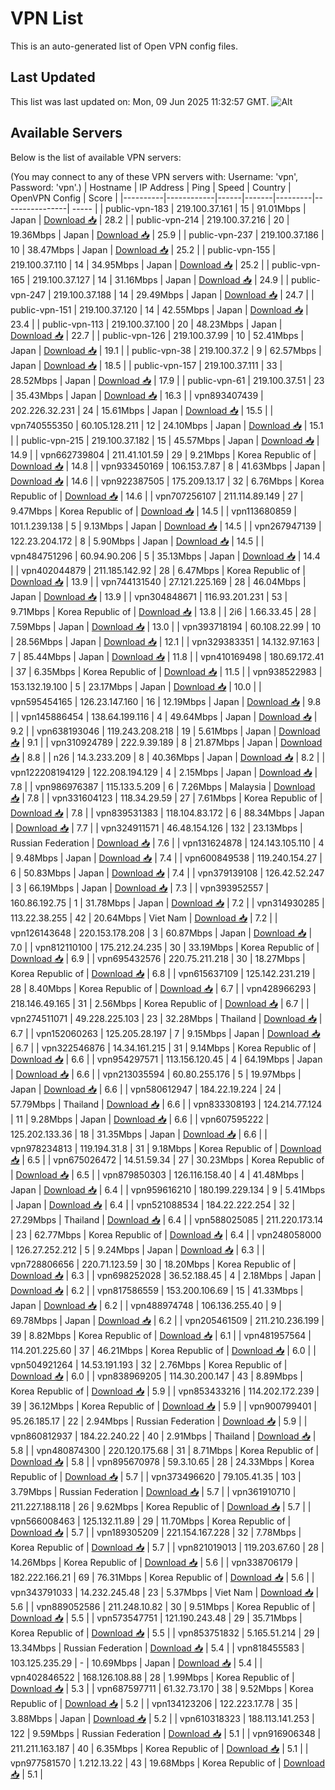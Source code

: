 # VPN List

This is an auto-generated list of Open VPN config files.

## Last Updated

This list was last updated on: Mon, 09 Jun 2025 11:32:57 GMT.
![Alt](https://repobeats.axiom.co/api/embed/186b98318ef1479477931607c1ad7d823f12451f.svg "Repobeats analytics image")

## Available Servers

Below is the list of available VPN servers:

(You may connect to any of these VPN servers with: Username: 'vpn', Password: 'vpn'.)
| Hostname | IP Address | Ping | Speed | Country | OpenVPN Config | Score |
|----------|------------|------|-------|---------|----------------| ----- |
| public-vpn-183 | 219.100.37.161 | 15 | 91.01Mbps | Japan | [Download 📥](./configs/server_0_JP.ovpn) | 28.2 |
| public-vpn-214 | 219.100.37.216 | 20 | 19.36Mbps | Japan | [Download 📥](./configs/server_1_JP.ovpn) | 25.9 |
| public-vpn-237 | 219.100.37.186 | 10 | 38.47Mbps | Japan | [Download 📥](./configs/server_2_JP.ovpn) | 25.2 |
| public-vpn-155 | 219.100.37.110 | 14 | 34.95Mbps | Japan | [Download 📥](./configs/server_3_JP.ovpn) | 25.2 |
| public-vpn-165 | 219.100.37.127 | 14 | 31.16Mbps | Japan | [Download 📥](./configs/server_4_JP.ovpn) | 24.9 |
| public-vpn-247 | 219.100.37.188 | 14 | 29.49Mbps | Japan | [Download 📥](./configs/server_5_JP.ovpn) | 24.7 |
| public-vpn-151 | 219.100.37.120 | 14 | 42.55Mbps | Japan | [Download 📥](./configs/server_6_JP.ovpn) | 23.4 |
| public-vpn-113 | 219.100.37.100 | 20 | 48.23Mbps | Japan | [Download 📥](./configs/server_7_JP.ovpn) | 22.7 |
| public-vpn-126 | 219.100.37.99 | 10 | 52.41Mbps | Japan | [Download 📥](./configs/server_8_JP.ovpn) | 19.1 |
| public-vpn-38 | 219.100.37.2 | 9 | 62.57Mbps | Japan | [Download 📥](./configs/server_9_JP.ovpn) | 18.5 |
| public-vpn-157 | 219.100.37.111 | 33 | 28.52Mbps | Japan | [Download 📥](./configs/server_10_JP.ovpn) | 17.9 |
| public-vpn-61 | 219.100.37.51 | 23 | 35.43Mbps | Japan | [Download 📥](./configs/server_11_JP.ovpn) | 16.3 |
| vpn893407439 | 202.226.32.231 | 24 | 15.61Mbps | Japan | [Download 📥](./configs/server_12_JP.ovpn) | 15.5 |
| vpn740555350 | 60.105.128.211 | 12 | 24.10Mbps | Japan | [Download 📥](./configs/server_13_JP.ovpn) | 15.1 |
| public-vpn-215 | 219.100.37.182 | 15 | 45.57Mbps | Japan | [Download 📥](./configs/server_14_JP.ovpn) | 14.9 |
| vpn662739804 | 211.41.101.59 | 29 | 9.21Mbps | Korea Republic of | [Download 📥](./configs/server_15_KR.ovpn) | 14.8 |
| vpn933450169 | 106.153.7.87 | 8 | 41.63Mbps | Japan | [Download 📥](./configs/server_16_JP.ovpn) | 14.6 |
| vpn922387505 | 175.209.13.17 | 32 | 6.76Mbps | Korea Republic of | [Download 📥](./configs/server_17_KR.ovpn) | 14.6 |
| vpn707256107 | 211.114.89.149 | 27 | 9.47Mbps | Korea Republic of | [Download 📥](./configs/server_18_KR.ovpn) | 14.5 |
| vpn113680859 | 101.1.239.138 | 5 | 9.13Mbps | Japan | [Download 📥](./configs/server_19_JP.ovpn) | 14.5 |
| vpn267947139 | 122.23.204.172 | 8 | 5.90Mbps | Japan | [Download 📥](./configs/server_20_JP.ovpn) | 14.5 |
| vpn484751296 | 60.94.90.206 | 5 | 35.13Mbps | Japan | [Download 📥](./configs/server_21_JP.ovpn) | 14.4 |
| vpn402044879 | 211.185.142.92 | 28 | 6.47Mbps | Korea Republic of | [Download 📥](./configs/server_22_KR.ovpn) | 13.9 |
| vpn744131540 | 27.121.225.169 | 28 | 46.04Mbps | Japan | [Download 📥](./configs/server_23_JP.ovpn) | 13.9 |
| vpn304848671 | 116.93.201.231 | 53 | 9.71Mbps | Korea Republic of | [Download 📥](./configs/server_24_KR.ovpn) | 13.8 |
| 2i6 | 1.66.33.45 | 28 | 7.59Mbps | Japan | [Download 📥](./configs/server_25_JP.ovpn) | 13.0 |
| vpn393718194 | 60.108.22.99 | 10 | 28.56Mbps | Japan | [Download 📥](./configs/server_26_JP.ovpn) | 12.1 |
| vpn329383351 | 14.132.97.163 | 7 | 85.44Mbps | Japan | [Download 📥](./configs/server_27_JP.ovpn) | 11.8 |
| vpn410169498 | 180.69.172.41 | 37 | 6.35Mbps | Korea Republic of | [Download 📥](./configs/server_28_KR.ovpn) | 11.5 |
| vpn938522983 | 153.132.19.100 | 5 | 23.17Mbps | Japan | [Download 📥](./configs/server_29_JP.ovpn) | 10.0 |
| vpn595454165 | 126.23.147.160 | 16 | 12.19Mbps | Japan | [Download 📥](./configs/server_30_JP.ovpn) | 9.8 |
| vpn145886454 | 138.64.199.116 | 4 | 49.64Mbps | Japan | [Download 📥](./configs/server_31_JP.ovpn) | 9.2 |
| vpn638193046 | 119.243.208.218 | 19 | 5.61Mbps | Japan | [Download 📥](./configs/server_32_JP.ovpn) | 9.1 |
| vpn310924789 | 222.9.39.189 | 8 | 21.87Mbps | Japan | [Download 📥](./configs/server_33_JP.ovpn) | 8.8 |
| n26 | 14.3.233.209 | 8 | 40.36Mbps | Japan | [Download 📥](./configs/server_34_JP.ovpn) | 8.2 |
| vpn122208194129 | 122.208.194.129 | 4 | 2.15Mbps | Japan | [Download 📥](./configs/server_35_JP.ovpn) | 7.8 |
| vpn986976387 | 115.133.5.209 | 6 | 7.26Mbps | Malaysia | [Download 📥](./configs/server_36_MY.ovpn) | 7.8 |
| vpn331604123 | 118.34.29.59 | 27 | 7.61Mbps | Korea Republic of | [Download 📥](./configs/server_37_KR.ovpn) | 7.8 |
| vpn839531383 | 118.104.83.172 | 6 | 88.34Mbps | Japan | [Download 📥](./configs/server_38_JP.ovpn) | 7.7 |
| vpn324911571 | 46.48.154.126 | 132 | 23.13Mbps | Russian Federation | [Download 📥](./configs/server_39_RU.ovpn) | 7.6 |
| vpn131624878 | 124.143.105.110 | 4 | 9.48Mbps | Japan | [Download 📥](./configs/server_40_JP.ovpn) | 7.4 |
| vpn600849538 | 119.240.154.27 | 6 | 50.83Mbps | Japan | [Download 📥](./configs/server_41_JP.ovpn) | 7.4 |
| vpn379139108 | 126.42.52.247 | 3 | 66.19Mbps | Japan | [Download 📥](./configs/server_42_JP.ovpn) | 7.3 |
| vpn393952557 | 160.86.192.75 | 1 | 31.78Mbps | Japan | [Download 📥](./configs/server_43_JP.ovpn) | 7.2 |
| vpn314930285 | 113.22.38.255 | 42 | 20.64Mbps | Viet Nam | [Download 📥](./configs/server_44_VN.ovpn) | 7.2 |
| vpn126143648 | 220.153.178.208 | 3 | 60.87Mbps | Japan | [Download 📥](./configs/server_45_JP.ovpn) | 7.0 |
| vpn812110100 | 175.212.24.235 | 30 | 33.19Mbps | Korea Republic of | [Download 📥](./configs/server_46_KR.ovpn) | 6.9 |
| vpn695432576 | 220.75.211.218 | 30 | 18.27Mbps | Korea Republic of | [Download 📥](./configs/server_47_KR.ovpn) | 6.8 |
| vpn615637109 | 125.142.231.219 | 28 | 8.40Mbps | Korea Republic of | [Download 📥](./configs/server_48_KR.ovpn) | 6.7 |
| vpn428966293 | 218.146.49.165 | 31 | 2.56Mbps | Korea Republic of | [Download 📥](./configs/server_49_KR.ovpn) | 6.7 |
| vpn274511071 | 49.228.225.103 | 23 | 32.28Mbps | Thailand | [Download 📥](./configs/server_50_TH.ovpn) | 6.7 |
| vpn152060263 | 125.205.28.197 | 7 | 9.15Mbps | Japan | [Download 📥](./configs/server_51_JP.ovpn) | 6.7 |
| vpn322546876 | 14.34.161.215 | 31 | 9.14Mbps | Korea Republic of | [Download 📥](./configs/server_52_KR.ovpn) | 6.6 |
| vpn954297571 | 113.156.120.45 | 4 | 64.19Mbps | Japan | [Download 📥](./configs/server_53_JP.ovpn) | 6.6 |
| vpn213035594 | 60.80.255.176 | 5 | 19.97Mbps | Japan | [Download 📥](./configs/server_54_JP.ovpn) | 6.6 |
| vpn580612947 | 184.22.19.224 | 24 | 57.79Mbps | Thailand | [Download 📥](./configs/server_55_TH.ovpn) | 6.6 |
| vpn833308193 | 124.214.77.124 | 11 | 9.28Mbps | Japan | [Download 📥](./configs/server_56_JP.ovpn) | 6.6 |
| vpn607595222 | 125.202.133.36 | 18 | 31.35Mbps | Japan | [Download 📥](./configs/server_57_JP.ovpn) | 6.6 |
| vpn978234813 | 119.194.31.8 | 31 | 9.18Mbps | Korea Republic of | [Download 📥](./configs/server_58_KR.ovpn) | 6.5 |
| vpn675026472 | 14.51.59.34 | 27 | 30.23Mbps | Korea Republic of | [Download 📥](./configs/server_59_KR.ovpn) | 6.5 |
| vpn879850303 | 126.116.158.40 | 4 | 41.48Mbps | Japan | [Download 📥](./configs/server_60_JP.ovpn) | 6.4 |
| vpn959616210 | 180.199.229.134 | 9 | 5.41Mbps | Japan | [Download 📥](./configs/server_61_JP.ovpn) | 6.4 |
| vpn521088534 | 184.22.222.254 | 32 | 27.29Mbps | Thailand | [Download 📥](./configs/server_62_TH.ovpn) | 6.4 |
| vpn588025085 | 211.220.173.14 | 23 | 62.77Mbps | Korea Republic of | [Download 📥](./configs/server_63_KR.ovpn) | 6.4 |
| vpn248058000 | 126.27.252.212 | 5 | 9.24Mbps | Japan | [Download 📥](./configs/server_64_JP.ovpn) | 6.3 |
| vpn728806656 | 220.71.123.59 | 30 | 18.20Mbps | Korea Republic of | [Download 📥](./configs/server_65_KR.ovpn) | 6.3 |
| vpn698252028 | 36.52.188.45 | 4 | 2.18Mbps | Japan | [Download 📥](./configs/server_66_JP.ovpn) | 6.2 |
| vpn817586559 | 153.200.106.69 | 15 | 41.33Mbps | Japan | [Download 📥](./configs/server_67_JP.ovpn) | 6.2 |
| vpn488974748 | 106.136.255.40 | 9 | 69.78Mbps | Japan | [Download 📥](./configs/server_68_JP.ovpn) | 6.2 |
| vpn205461509 | 211.210.236.199 | 39 | 8.82Mbps | Korea Republic of | [Download 📥](./configs/server_69_KR.ovpn) | 6.1 |
| vpn481957564 | 114.201.225.60 | 37 | 46.21Mbps | Korea Republic of | [Download 📥](./configs/server_70_KR.ovpn) | 6.0 |
| vpn504921264 | 14.53.191.193 | 32 | 2.76Mbps | Korea Republic of | [Download 📥](./configs/server_71_KR.ovpn) | 6.0 |
| vpn838969205 | 114.30.200.147 | 43 | 8.89Mbps | Korea Republic of | [Download 📥](./configs/server_72_KR.ovpn) | 5.9 |
| vpn853433216 | 114.202.172.239 | 39 | 36.12Mbps | Korea Republic of | [Download 📥](./configs/server_73_KR.ovpn) | 5.9 |
| vpn900799401 | 95.26.185.17 | 22 | 2.94Mbps | Russian Federation | [Download 📥](./configs/server_74_RU.ovpn) | 5.9 |
| vpn860812937 | 184.22.240.22 | 40 | 2.91Mbps | Thailand | [Download 📥](./configs/server_75_TH.ovpn) | 5.8 |
| vpn480874300 | 220.120.175.68 | 31 | 8.71Mbps | Korea Republic of | [Download 📥](./configs/server_76_KR.ovpn) | 5.8 |
| vpn895670978 | 59.3.10.65 | 28 | 24.33Mbps | Korea Republic of | [Download 📥](./configs/server_77_KR.ovpn) | 5.7 |
| vpn373496620 | 79.105.41.35 | 103 | 3.79Mbps | Russian Federation | [Download 📥](./configs/server_78_RU.ovpn) | 5.7 |
| vpn361910710 | 211.227.188.118 | 26 | 9.62Mbps | Korea Republic of | [Download 📥](./configs/server_79_KR.ovpn) | 5.7 |
| vpn566008463 | 125.132.11.89 | 29 | 11.70Mbps | Korea Republic of | [Download 📥](./configs/server_80_KR.ovpn) | 5.7 |
| vpn189305209 | 221.154.167.228 | 32 | 7.78Mbps | Korea Republic of | [Download 📥](./configs/server_81_KR.ovpn) | 5.7 |
| vpn821019013 | 119.203.67.60 | 28 | 14.26Mbps | Korea Republic of | [Download 📥](./configs/server_82_KR.ovpn) | 5.6 |
| vpn338706179 | 182.222.166.21 | 69 | 76.31Mbps | Korea Republic of | [Download 📥](./configs/server_83_KR.ovpn) | 5.6 |
| vpn343791033 | 14.232.245.48 | 23 | 5.37Mbps | Viet Nam | [Download 📥](./configs/server_84_VN.ovpn) | 5.6 |
| vpn889052586 | 211.248.10.82 | 30 | 9.51Mbps | Korea Republic of | [Download 📥](./configs/server_85_KR.ovpn) | 5.5 |
| vpn573547751 | 121.190.243.48 | 29 | 35.71Mbps | Korea Republic of | [Download 📥](./configs/server_86_KR.ovpn) | 5.5 |
| vpn853751832 | 5.165.51.214 | 29 | 13.34Mbps | Russian Federation | [Download 📥](./configs/server_87_RU.ovpn) | 5.4 |
| vpn818455583 | 103.125.235.29 | - | 10.69Mbps | Japan | [Download 📥](./configs/server_88_JP.ovpn) | 5.4 |
| vpn402846522 | 168.126.108.88 | 28 | 1.99Mbps | Korea Republic of | [Download 📥](./configs/server_89_KR.ovpn) | 5.3 |
| vpn687597711 | 61.32.73.170 | 38 | 9.52Mbps | Korea Republic of | [Download 📥](./configs/server_90_KR.ovpn) | 5.2 |
| vpn134123206 | 122.223.17.78 | 35 | 3.88Mbps | Japan | [Download 📥](./configs/server_91_JP.ovpn) | 5.2 |
| vpn610318323 | 188.113.141.253 | 122 | 9.59Mbps | Russian Federation | [Download 📥](./configs/server_92_RU.ovpn) | 5.1 |
| vpn916906348 | 211.211.163.187 | 40 | 6.35Mbps | Korea Republic of | [Download 📥](./configs/server_93_KR.ovpn) | 5.1 |
| vpn977581570 | 1.212.13.22 | 43 | 19.68Mbps | Korea Republic of | [Download 📥](./configs/server_94_KR.ovpn) | 5.1 |
